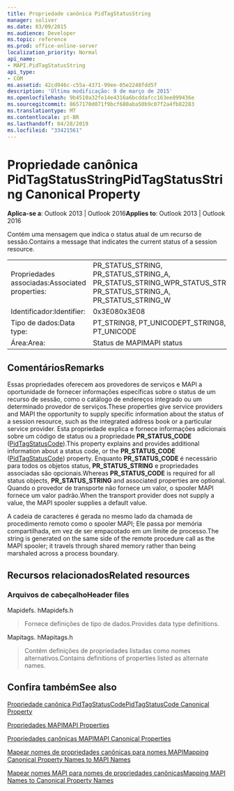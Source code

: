 ```yaml
---
title: Propriedade canônica PidTagStatusString
manager: soliver
ms.date: 03/09/2015
ms.audience: Developer
ms.topic: reference
ms.prod: office-online-server
localization_priority: Normal
api_name:
- MAPI.PidTagStatusString
api_type:
- COM
ms.assetid: 42cd946c-c55a-4371-99ee-05e2248fdd5f
description: 'Última modificação: 9 de março de 2015'
ms.openlocfilehash: 9b4510a32fe14e4316a6bcddafcc163ee899436e
ms.sourcegitcommit: 8657170d071f9bcf680aba50b9c07f2a4fb82283
ms.translationtype: MT
ms.contentlocale: pt-BR
ms.lasthandoff: 04/28/2019
ms.locfileid: "33421561"
---
```

# <a name="pidtagstatusstring-canonical-property"></a><span data-ttu-id="846af-103">Propriedade canônica PidTagStatusString</span><span class="sxs-lookup"><span data-stu-id="846af-103">PidTagStatusString Canonical Property</span></span>

  
  
<span data-ttu-id="846af-104">**Aplica-se a**: Outlook 2013 | Outlook 2016</span><span class="sxs-lookup"><span data-stu-id="846af-104">**Applies to**: Outlook 2013 | Outlook 2016</span></span> 
  
<span data-ttu-id="846af-105">Contém uma mensagem que indica o status atual de um recurso de sessão.</span><span class="sxs-lookup"><span data-stu-id="846af-105">Contains a message that indicates the current status of a session resource.</span></span> 
  
|||
|:-----|:-----|
|<span data-ttu-id="846af-106">Propriedades associadas:</span><span class="sxs-lookup"><span data-stu-id="846af-106">Associated properties:</span></span>  <br/> |<span data-ttu-id="846af-107">PR_STATUS_STRING, PR_STATUS_STRING_A, PR_STATUS_STRING_W</span><span class="sxs-lookup"><span data-stu-id="846af-107">PR_STATUS_STRING, PR_STATUS_STRING_A, PR_STATUS_STRING_W</span></span>  <br/> |
|<span data-ttu-id="846af-108">Identificador:</span><span class="sxs-lookup"><span data-stu-id="846af-108">Identifier:</span></span>  <br/> |<span data-ttu-id="846af-109">0x3E08</span><span class="sxs-lookup"><span data-stu-id="846af-109">0x3E08</span></span>  <br/> |
|<span data-ttu-id="846af-110">Tipo de dados:</span><span class="sxs-lookup"><span data-stu-id="846af-110">Data type:</span></span>  <br/> |<span data-ttu-id="846af-111">PT_STRING8, PT_UNICODE</span><span class="sxs-lookup"><span data-stu-id="846af-111">PT_STRING8, PT_UNICODE</span></span>  <br/> |
|<span data-ttu-id="846af-112">Área:</span><span class="sxs-lookup"><span data-stu-id="846af-112">Area:</span></span>  <br/> |<span data-ttu-id="846af-113">Status de MAPI</span><span class="sxs-lookup"><span data-stu-id="846af-113">MAPI status</span></span>  <br/> |
   
## <a name="remarks"></a><span data-ttu-id="846af-114">Comentários</span><span class="sxs-lookup"><span data-stu-id="846af-114">Remarks</span></span>

<span data-ttu-id="846af-115">Essas propriedades oferecem aos provedores de serviços e MAPI a oportunidade de fornecer informações específicas sobre o status de um recurso de sessão, como o catálogo de endereços integrado ou um determinado provedor de serviços.</span><span class="sxs-lookup"><span data-stu-id="846af-115">These properties give service providers and MAPI the opportunity to supply specific information about the status of a session resource, such as the integrated address book or a particular service provider.</span></span> <span data-ttu-id="846af-116">Esta propriedade explica e fornece informações adicionais sobre um código de status ou a propriedade **PR_STATUS_CODE** ([PidTagStatusCode](pidtagstatuscode-canonical-property.md)).</span><span class="sxs-lookup"><span data-stu-id="846af-116">This property explains and provides additional information about a status code, or the **PR_STATUS_CODE** ([PidTagStatusCode](pidtagstatuscode-canonical-property.md)) property.</span></span> <span data-ttu-id="846af-117">Enquanto **PR_STATUS_CODE** é necessário para todos os objetos status, **PR_STATUS_STRING** e propriedades associadas são opcionais.</span><span class="sxs-lookup"><span data-stu-id="846af-117">Whereas **PR_STATUS_CODE** is required for all status objects, **PR_STATUS_STRING** and associated properties are optional.</span></span> <span data-ttu-id="846af-118">Quando o provedor de transporte não fornece um valor, o spooler MAPI fornece um valor padrão.</span><span class="sxs-lookup"><span data-stu-id="846af-118">When the transport provider does not supply a value, the MAPI spooler supplies a default value.</span></span> 
  
<span data-ttu-id="846af-119">A cadeia de caracteres é gerada no mesmo lado da chamada de procedimento remoto como o spooler MAPI; Ele passa por memória compartilhada, em vez de ser empacotado em um limite de processo.</span><span class="sxs-lookup"><span data-stu-id="846af-119">The string is generated on the same side of the remote procedure call as the MAPI spooler; it travels through shared memory rather than being marshaled across a process boundary.</span></span>
  
## <a name="related-resources"></a><span data-ttu-id="846af-120">Recursos relacionados</span><span class="sxs-lookup"><span data-stu-id="846af-120">Related resources</span></span>

### <a name="header-files"></a><span data-ttu-id="846af-121">Arquivos de cabeçalho</span><span class="sxs-lookup"><span data-stu-id="846af-121">Header files</span></span>

<span data-ttu-id="846af-122">Mapidefs. h</span><span class="sxs-lookup"><span data-stu-id="846af-122">Mapidefs.h</span></span>
  
> <span data-ttu-id="846af-123">Fornece definições de tipo de dados.</span><span class="sxs-lookup"><span data-stu-id="846af-123">Provides data type definitions.</span></span>
    
<span data-ttu-id="846af-124">Mapitags. h</span><span class="sxs-lookup"><span data-stu-id="846af-124">Mapitags.h</span></span>
  
> <span data-ttu-id="846af-125">Contém definições de propriedades listadas como nomes alternativos.</span><span class="sxs-lookup"><span data-stu-id="846af-125">Contains definitions of properties listed as alternate names.</span></span>
    
## <a name="see-also"></a><span data-ttu-id="846af-126">Confira também</span><span class="sxs-lookup"><span data-stu-id="846af-126">See also</span></span>



[<span data-ttu-id="846af-127">Propriedade canônica PidTagStatusCode</span><span class="sxs-lookup"><span data-stu-id="846af-127">PidTagStatusCode Canonical Property</span></span>](pidtagstatuscode-canonical-property.md)


[<span data-ttu-id="846af-128">Propriedades MAPI</span><span class="sxs-lookup"><span data-stu-id="846af-128">MAPI Properties</span></span>](mapi-properties.md)
  
[<span data-ttu-id="846af-129">Propriedades canônicas MAPI</span><span class="sxs-lookup"><span data-stu-id="846af-129">MAPI Canonical Properties</span></span>](mapi-canonical-properties.md)
  
[<span data-ttu-id="846af-130">Mapear nomes de propriedades canônicas para nomes MAPI</span><span class="sxs-lookup"><span data-stu-id="846af-130">Mapping Canonical Property Names to MAPI Names</span></span>](mapping-canonical-property-names-to-mapi-names.md)
  
[<span data-ttu-id="846af-131">Mapear nomes MAPI para nomes de propriedades canônicas</span><span class="sxs-lookup"><span data-stu-id="846af-131">Mapping MAPI Names to Canonical Property Names</span></span>](mapping-mapi-names-to-canonical-property-names.md)

